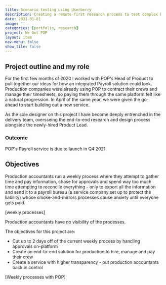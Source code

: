 ```yaml
---
title: Scenario testing using Userberry
description: Creating a remote-first research process to test complex Payroll journeys
date: 2021-01-01
image: ''
categories: [portfolio, research]
project: We Got POP
layout: item
nav-menu: false
show_tile: false
---
```


## Project outline and my role
For the first few months of 2020 I worked with POP's Head of Product to pull together our ideas for how an integrated Payroll solution could look. Production companies were already using POP to contract their crews and manage their timesheets, so paying them through the same platform felt like a natural progression. In April of the same year, we were given the go-ahead to start building out a new service.

As the sole designer on this project I have become deeply entrenched in the delivery team, oversseing the end-to-end research and design process alongside the newly-hired Product Lead. 

### Outcome
POP's Payroll service is due to launch in Q4 2021.

## Objectives
Production accountants run a weekly process where they attempt to gather time and pay information, chase for approvals and spend way too much time attempting to reconcile everything - only to export all the information and send it to a payroll bureau (a service company set up to protect the liability) whose smoke-and-mirrors processes cause anxiety until everyone gets paid. 

[weekly processes]

Production accountants have no visibility of the processes. 

The objectives for this project are: 

- Cut up to 2 days off of the current weekly process by handling approvals on-platform
- Create an end-to-end solution for production to hire, manage and pay their crew
- Create a service with higher transparency - put production accountants back in control

[Weekly processes with POP]


